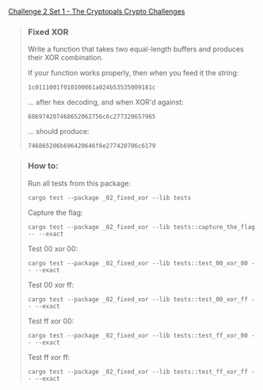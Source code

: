 [Challenge 2 Set 1 - The Cryptopals Crypto Challenges](https://cryptopals.com/sets/1/challenges/2)

> ### Fixed XOR
>
> Write a function that takes two equal-length buffers and produces their XOR combination.
>
> If your function works properly, then when you feed it the string:
>
>     1c0111001f010100061a024b53535009181c
>
> ... after hex decoding, and when XOR'd against:
>
>     686974207468652062756c6c277320657965
>
> ... should produce:
>
>     746865206b696420646f6e277420706c6179

> ### How to:
> Run all tests from this package:
>
>     cargo test --package _02_fixed_xor --lib tests
>
> Capture the flag:
>
>     cargo test --package _02_fixed_xor --lib tests::capture_the_flag -- --exact
>
> Test 00 xor 00:
>
>     cargo test --package _02_fixed_xor --lib tests::test_00_xor_00 -- --exact
>
> Test 00 xor ff:
>
>     cargo test --package _02_fixed_xor --lib tests::test_00_xor_ff -- --exact
>
> Test ff xor 00:
>
>     cargo test --package _02_fixed_xor --lib tests::test_ff_xor_00 -- --exact
>
> Test ff xor ff:
>
>     cargo test --package _02_fixed_xor --lib tests::test_ff_xor_ff -- --exact
